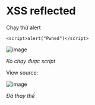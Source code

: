 # XSS reflected
Chạy thử alert
```
<script>alert("Pwned")</script>
```
![image](https://github.com/user-attachments/assets/0a96cc6c-5946-4990-8191-0498ad1ce2d3)

*Ko chạy được script*

View source:

![image](https://github.com/user-attachments/assets/336757f8-8fd8-4c24-a22f-07ab56072432)

*Đã thay thế <script> = ''*

## Sol
Cái này nó chỉ check lowercase thôi chứ chưa check uppercase nên script sẽ là 
```
<SCRIPT>alert("Pwned")</script>
```
Kết quả:

![image](https://github.com/user-attachments/assets/5ef81811-20fd-4c42-a1ba-78e1f64e428c)

# XSS Stored

# XSS DOM
## Source page
```html
<form name="XSS" method="GET">
			<select name="default">
				<script>
					if (document.location.href.indexOf("default=") >= 0) {
						var lang = document.location.href.substring(document.location.href.indexOf("default=")+8);
						document.write("<option value='" + lang + "'>" + decodeURI(lang) + "</option>");
						document.write("<option value='' disabled='disabled'>----</option>");
					}
					    
					document.write("<option value='English'>English</option>");
					document.write("<option value='French'>French</option>");
					document.write("<option value='Spanish'>Spanish</option>");
					document.write("<option value='German'>German</option>");
				</script>
			</select>
			<input type="submit" value="Select" />
		</form>
```

View source:

![image](https://github.com/user-attachments/assets/f4507537-b30c-4b23-bc6a-591cac4dd1e5)

```
<?php

// Is there any input?
if ( array_key_exists( "default", $_GET ) && !is_null ($_GET[ 'default' ]) ) {
    $default = $_GET['default'];
    
    # Do not allow script tags
    if (stripos ($default, "<script") !== false) {
        header ("location: ?default=English");
        exit;
    }
}

?>
```

*Không cho excute script ở default tag*

Đầu tiên lấy value của element "default" ở parameter query do GET responsible, sau đó dùng stripos để tìm string <script>. Nếu tìm thấy <br>
lập tức set về mặc định English và exit.

![image](https://github.com/user-attachments/assets/c61d6fb7-eec8-4760-8f41-bd1c329ef01c)
*Kể cả khi dùng <SCRIPT> như lỗi med reflected ở trên hì vẫn ko xi nhê*



